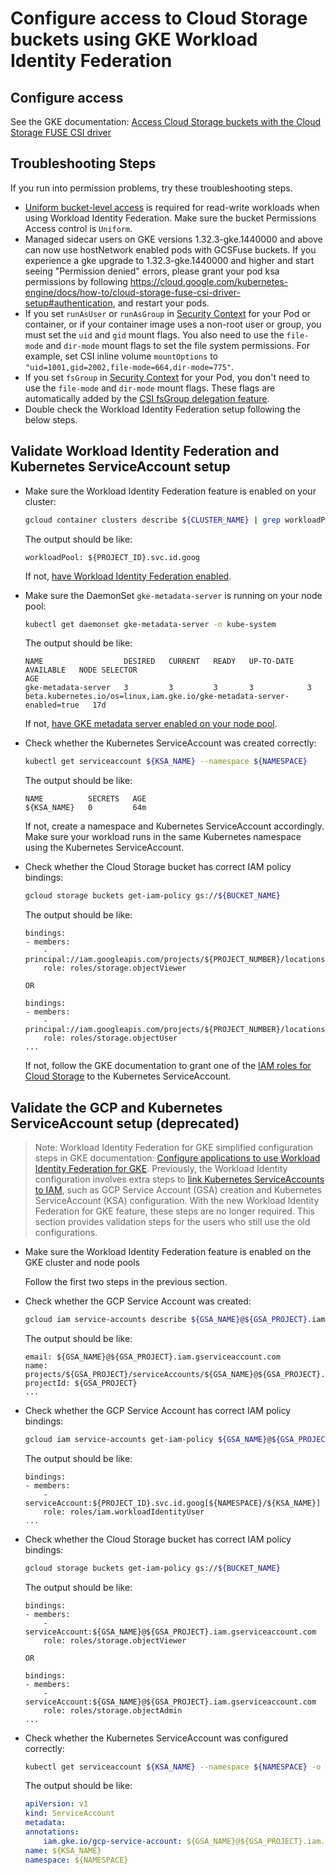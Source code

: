 <!--
Copyright 2018 The Kubernetes Authors.
Copyright 2022 Google LLC

Licensed under the Apache License, Version 2.0 (the "License");
you may not use this file except in compliance with the License.
You may obtain a copy of the License at

    https://www.apache.org/licenses/LICENSE-2.0

Unless required by applicable law or agreed to in writing, software
distributed under the License is distributed on an "AS IS" BASIS,
WITHOUT WARRANTIES OR CONDITIONS OF ANY KIND, either express or implied.
See the License for the specific language governing permissions and
limitations under the License.
-->

# Configure access to Cloud Storage buckets using GKE Workload Identity Federation

## Configure access

See the GKE documentation: [Access Cloud Storage buckets with the Cloud Storage FUSE CSI driver](https://cloud.google.com/kubernetes-engine/docs/how-to/persistent-volumes/cloud-storage-fuse-csi-driver#authentication)

## Troubleshooting Steps

If you run into permission problems, try these troubleshooting steps.

- [Uniform bucket-level access](https://cloud.google.com/storage/docs/uniform-bucket-level-access) is required for read-write workloads when using Workload Identity Federation. Make sure the bucket Permissions Access control is `Uniform`.
- Managed sidecar users on GKE versions 1.32.3-gke.1440000 and above can now use hostNetwork enabled pods with GCSFuse buckets. If you experience a gke upgrade to 1.32.3-gke.1440000 and higher and start seeing "Permission denied" errors, please grant your pod ksa permissions by following https://cloud.google.com/kubernetes-engine/docs/how-to/cloud-storage-fuse-csi-driver-setup#authentication, and restart your pods.
- If you set `runAsUser` or `runAsGroup` in [Security Context](https://kubernetes.io/docs/tasks/configure-pod-container/security-context/) for your Pod or container, or if your container image uses a non-root user or group, you must set the `uid` and `gid` mount flags. You also need to use the `file-mode` and `dir-mode` mount flags to set the file system permissions. For example, set CSI inline volume `mountOptions` to `"uid=1001,gid=2002,file-mode=664,dir-mode=775"`.
- If you set `fsGroup` in [Security Context](https://kubernetes.io/docs/tasks/configure-pod-container/security-context/) for your Pod, you don't need to use the `file-mode` and `dir-mode` mount flags. These flags are automatically added by the [CSI fsGroup delegation feature](https://kubernetes-csi.github.io/docs/support-fsgroup.html#delegate-fsgroup-to-csi-driver).
- Double check the Workload Identity Federation setup following the below steps.

## Validate Workload Identity Federation and Kubernetes ServiceAccount setup

- Make sure the Workload Identity Federation feature is enabled on your cluster:

    ```bash
    gcloud container clusters describe ${CLUSTER_NAME} | grep workloadPool
    ```

    The output should be like:

    ```text
    workloadPool: ${PROJECT_ID}.svc.id.goog
    ```

    If not, [have Workload Identity Federation enabled](https://cloud.google.com/kubernetes-engine/docs/how-to/workload-identity#enable_on_clusters_and_node_pools).

- Make sure the DaemonSet `gke-metadata-server` is running on your node pool:

    ```bash
    kubectl get daemonset gke-metadata-server -n kube-system
    ```

    The output should be like:

    ```text
    NAME                  DESIRED   CURRENT   READY   UP-TO-DATE   AVAILABLE   NODE SELECTOR                                                             AGE
    gke-metadata-server   3         3         3       3            3           beta.kubernetes.io/os=linux,iam.gke.io/gke-metadata-server-enabled=true   17d
    ```

    If not, [have GKE metadata server enabled on your node pool](https://cloud.google.com/kubernetes-engine/docs/how-to/workload-identity#migrate_applications_to).

- Check whether the Kubernetes ServiceAccount was created correctly:

    ```bash
    kubectl get serviceaccount ${KSA_NAME} --namespace ${NAMESPACE}
    ```

    The output should be like:

    ```text
    NAME          SECRETS   AGE
    ${KSA_NAME}   0         64m
    ```

    If not, create a namespace and Kubernetes ServiceAccount accordingly. Make sure your workload runs in the same Kubernetes namespace using the Kubernetes ServiceAccount.

- Check whether the Cloud Storage bucket has correct IAM policy bindings:

    ```bash
    gcloud storage buckets get-iam-policy gs://${BUCKET_NAME}
    ```

    The output should be like:

    ```text
    bindings:
    - members:
        - principal://iam.googleapis.com/projects/${PROJECT_NUMBER}/locations/global/workloadIdentityPools/${PROJECT_ID}.svc.id.goog/subject/ns/${NAMESPACE}/sa/${KSA_NAME}
        role: roles/storage.objectViewer
    
    OR
    
    bindings:
    - members:
        - principal://iam.googleapis.com/projects/${PROJECT_NUMBER}/locations/global/workloadIdentityPools/${PROJECT_ID}.svc.id.goog/subject/ns/${NAMESPACE}/sa/${KSA_NAME}
        role: roles/storage.objectUser
    ...
    ```

    If not, follow the GKE documentation to grant one of the [IAM roles for Cloud Storage](https://cloud.devsite.corp.google.com/storage/docs/access-control/iam-roles) to the Kubernetes ServiceAccount.

## Validate the GCP and Kubernetes ServiceAccount setup (deprecated)

> Note: Workload Identity Federation for GKE simplified configuration steps in GKE documentation: [Configure applications to use Workload Identity Federation for GKE](https://cloud.google.com/kubernetes-engine/docs/how-to/workload-identity#authenticating_to). Previously, the Workload Identity configuration involves extra steps to [link Kubernetes ServiceAccounts to IAM](https://cloud.google.com/kubernetes-engine/docs/how-to/workload-identity#kubernetes-sa-to-iam), such as GCP Service Account (GSA) creation and Kubernetes ServiceAccount (KSA) configuration. With the new Workload Identity Federation for GKE feature, these steps are no longer required. This section provides validation steps for the users who still use the old configurations.

- Make sure the Workload Identity Federation feature is enabled on the GKE cluster and node pools

    Follow the first two steps in the previous section.

- Check whether the GCP Service Account was created:

    ```bash
    gcloud iam service-accounts describe ${GSA_NAME}@${GSA_PROJECT}.iam.gserviceaccount.com
    ```

    The output should be like:

    ```text
    email: ${GSA_NAME}@${GSA_PROJECT}.iam.gserviceaccount.com
    name: projects/${GSA_PROJECT}/serviceAccounts/${GSA_NAME}@${GSA_PROJECT}.iam.gserviceaccount.com
    projectId: ${GSA_PROJECT}
    ...
    ```

- Check whether the GCP Service Account has correct IAM policy bindings:

    ```bash
    gcloud iam service-accounts get-iam-policy ${GSA_NAME}@${GSA_PROJECT}.iam.gserviceaccount.com
    ```

    The output should be like:

    ```text
    bindings:
    - members:
        - serviceAccount:${PROJECT_ID}.svc.id.goog[${NAMESPACE}/${KSA_NAME}]
        role: roles/iam.workloadIdentityUser
    ...
    ```

- Check whether the Cloud Storage bucket has correct IAM policy bindings:

    ```bash
    gcloud storage buckets get-iam-policy gs://${BUCKET_NAME}
    ```

    The output should be like:

    ```text
    bindings:
    - members:
        - serviceAccount:${GSA_NAME}@${GSA_PROJECT}.iam.gserviceaccount.com
        role: roles/storage.objectViewer
    
    OR
    
    bindings:
    - members:
        - serviceAccount:${GSA_NAME}@${GSA_PROJECT}.iam.gserviceaccount.com
        role: roles/storage.objectAdmin
    ...
    ```

- Check whether the Kubernetes ServiceAccount was configured correctly:

    ```bash
    kubectl get serviceaccount ${KSA_NAME} --namespace ${NAMESPACE} -o yaml
    ```

    The output should be like:

    ```yaml
    apiVersion: v1
    kind: ServiceAccount
    metadata:
    annotations:
        iam.gke.io/gcp-service-account: ${GSA_NAME}@${GSA_PROJECT}.iam.gserviceaccount.com
    name: ${KSA_NAME}
    namespace: ${NAMESPACE}
    ```
